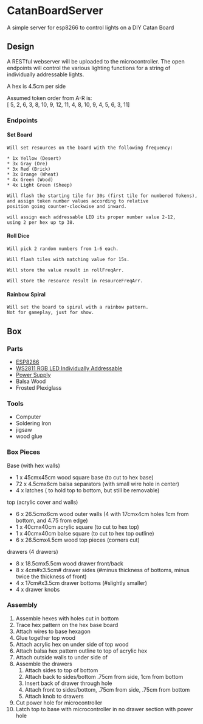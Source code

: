 # CatanBoardServer
A simple server for esp8266 to control lights on a DIY Catan Board


## Design

A RESTful webserver will be uploaded to the microcontroller. 
The open endpoints will control the various lighting functions 
for a string of individually addressable lights.

A hex is 4.5cm per side

Assumed token order from A-R is:  
[ 5,  2,  6,  3,  8,
 10,  9, 12, 11,  4,
  8, 10,  9,  4,  5,
  6,  3, 11]

### Endpoints

#### Set Board
	Will set resources on the board with the following frequency:

	* 1x Yellow (Desert)
	* 3x Gray (Ore)
	* 3x Red (Brick)
	* 3x Orange (Wheat)
	* 4x Green (Wood)
	* 4x Light Green (Sheep)

	Will flash the starting tile for 30s (first tile for numbered Tokens), 
	and assign token number values according to relative 
	position going counter-clockwise and inward.

	will assign each addressable LED its proper number value 2-12, 
	using 2 per hex up tp 38.


#### Roll Dice
	Will pick 2 random numbers from 1-6 each. 

	Will flash tiles with matching value for 15s.

	Will store the value result in rollFreqArr.
	
	Will store the resource result in resourceFreqArr.


#### Rainbow Spiral
	Will set the board to spiral with a rainbow pattern. 
	Not for gameplay, just for show.

## Box

### Parts

* [ESP8266](https://www.amazon.com/dp/B010O1G1ES/ref=twister_B086QGXBRW?_encoding=UTF8&psc=1)
* [WS2811 RGB LED Individually Addressable](https://www.amazon.com/gp/product/B076VBSB3B/ref=ppx_od_dt_b_asin_title_s00?ie=UTF8&psc=1)
* [Power Supply](https://www.amazon.com/gp/product/B078RT3ZPS/ref=ppx_od_dt_b_asin_title_s00?ie=UTF8&psc=1)
* Balsa Wood
* Frosted Plexiglass

### Tools

* Computer
* Soldering Iron
* jigsaw
* wood glue

### Box Pieces

Base (with hex walls)
* 1 x 45cmx45cm wood square base (to cut to hex base)
* 72 x 4.5cmx6cm balsa separators (with small wire hole in center)
* 4 x latches ( to hold top to bottom, but still be removable)

top (acrylic cover and walls)

* 6 x 26.5cmx6cm wood outer walls 
(4 with 17cmx4cm holes 1cm from bottom, and 4.75 from edge)
* 1 x 40cmx40cm acrylic square (to cut to hex top)
* 1 x 40cmx40cm balse square (to cut to hex top outline)
* 6 x 26.5cmx4.5cm wood top pieces (corners cut)

drawers (4 drawers)
* 8 x 18.5cmx5.5cm wood drawer front/back
* 8 x 4cm#x3.5cm# drawer sides 
(#minus thickness of bottoms, minus twice the thickness of front)
* 4 x 17cm#x3.5cm drawer bottoms (#slightly smaller)
* 4 x drawer knobs

### Assembly

1. Assemble hexes with holes cut in bottom
2. Trace hex pattern on the hex base board
3. Attach wires to base hexagon
4. Glue together top wood
5. Attach acrylic hex on under side of top wood
6. Attach balsa hex pattern outline to top of acrylic hex
7. Attach outside walls to under side of 
8. Assemble the drawers
	1. Attach sides to top of bottom
	2. Attach back to sides/bottom .75cm from side, 1cm from bottom
	3. Insert back of drawer through hole
	4. Attach front to sides/bottom, .75cm from side, .75cm from bottom
	5. Attach knob to drawers
9. Cut power hole for microcontroller
10. Latch top to base with microcontroller 
in no drawer section with power hole